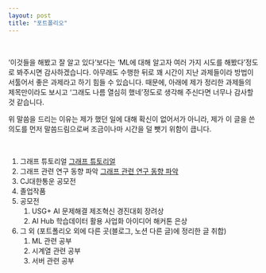 ```yaml
---
layout: post
title: "포트폴리오"
---
```


<br>

‘이것들을 해봤고 잘 알고 있다’보다는 ‘ML에 대해 알고자 여러 가지 시도를 해봤다’정도로 봐주시면 감사하겠습니다. 아무래도 수행한 뒤로 꽤 시간이 지난 과제들이라 방법이 서툴어서 좋은 과제라고 하기 힘들 수 있습니다. 때문에, 아래에 제가 정리한 과제들의 제목만이라도 보시고 ‘그래도 나름 열심히 했네’정도로 생각해 주신다면 너무나 감사할 것 같습니다.

위 말씀을 드리는 이유는 제가 했던 일에 대해 확신이 없어서가 아니라, 제가 이 글을 쓴 의도를 먼저 말씀드림으로써 조금이나마 시간을 덜 뺏기 위함이 큽니다.

<br>

1. 그래프 튜토리얼 [그래프 튜토리얼](https://suhwanmylife.github.io/%EA%B7%B8%EB%9E%98%ED%94%84-%ED%8A%9C%ED%86%A0%EB%A6%AC%EC%96%BC/)
2. 그래프 관련 연구 동향 파악 [그래프 관련 연구 동향 파악](https://suhwanmylife.github.io/%EA%B7%B8%EB%9E%98%ED%94%84-%EA%B4%80%EB%A0%A8-%EB%85%BC%EB%AC%B8-%ED%9B%91%EC%96%B4%EB%B3%B4%EA%B8%B0-(%EA%B7%B8%EB%9E%98%ED%94%84-%EC%98%A4%EB%A7%88%EC%B9%B4%EC%84%B8)/)
3. CJ대한통운 공모전
4. 졸업작품
5. 공모전
    1. USG+ AI 문제해결 제조혁신 경진대회 장려상
    2. AI Hub 학습데이터 활용 사업화 아이디어 해커톤 은상
6. 그 외 (포트폴리오 외에 다른 곳(블로그, 노션 다른 글)에 정리한 글 취합)
    1. ML 관련 공부
    2. 시계열 관련 공부
    3. 서버 관련 공부

